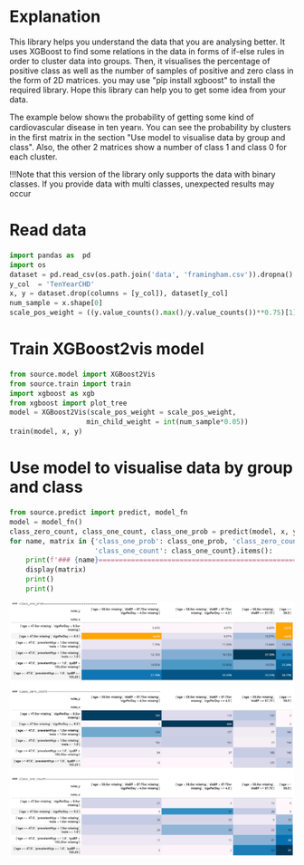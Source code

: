 # Explanation

This library helps you understand the data that you are analysing better. It uses XGBoost to find some relations in the data in forms of if-else rules in order to cluster data into groups. Then, it visualises the percentage of positive class as well as the number of samples of positive and zero class in the form of 2D matrices. you may use "pip install xgboost" to install the required library. Hope this library can help you to get some idea from your data.

The example below showห the probability of getting some kind of cardiovascular disease in ten yearห. You can see the probability by clusters in the first matrix in the section "Use model to visualise data by group and class". Also, the other 2 matrices show a number of class 1 and class 0 for each cluster. 

!!!Note that this version of the library only supports the data with binary classes. If you provide data with multi classes, unexpected results may occur

# Read data


```python
import pandas as  pd
import os
dataset = pd.read_csv(os.path.join('data', 'framingham.csv')).dropna()
y_col  = 'TenYearCHD'
x, y = dataset.drop(columns = [y_col]), dataset[y_col]
num_sample = x.shape[0]
scale_pos_weight = ((y.value_counts().max()/y.value_counts())**0.75)[1]
```

# Train XGBoost2vis model


```python
from source.model import XGBoost2Vis
from source.train import train
import xgboost as xgb
from xgboost import plot_tree
model = XGBoost2Vis(scale_pos_weight = scale_pos_weight, 
                   min_child_weight = int(num_sample*0.05))
train(model, x, y)
```

# Use model to visualise data by group and class


```python
from source.predict import predict, model_fn
model = model_fn()
class_zero_count, class_one_count, class_one_prob = predict(model, x, y)
for name, matrix in {'class_one_prob': class_one_prob, 'class_zero_count': class_zero_count, 
                     'class_one_count': class_one_count}.items():
    print(f'### {name}=================================================================')
    display(matrix)
    print()
    print()
```
![result](image/result.png)
